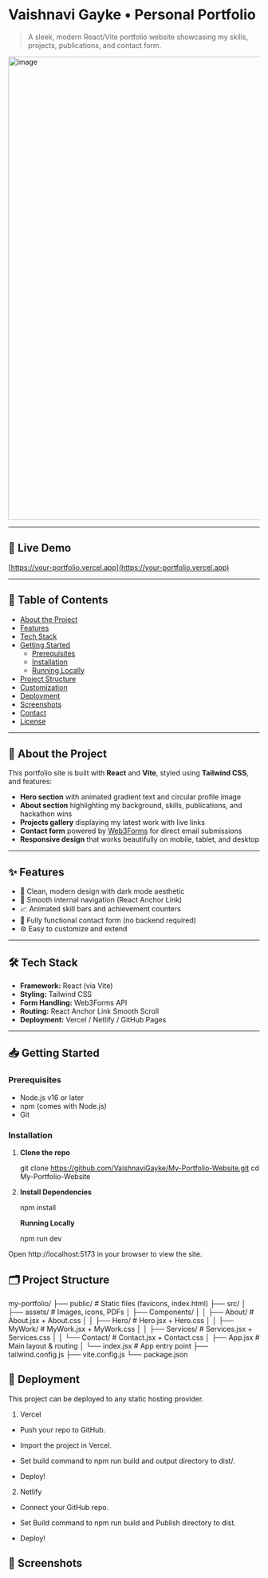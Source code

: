 # Vaishnavi Gayke • Personal Portfolio

> A sleek, modern React/Vite portfolio website showcasing my skills, projects, publications, and contact form.

<img width="1888" height="927" alt="image" src="https://github.com/user-attachments/assets/9b074f8c-ea1e-47d9-9930-0bd031fe7c1d" />


---

## 🚀 Live Demo

[https://your-portfolio.vercel.app](https://your-portfolio.vercel.app)

---

## 📖 Table of Contents

- [About the Project](#about-the-project)  
- [Features](#features)  
- [Tech Stack](#tech-stack)  
- [Getting Started](#getting-started)  
  - [Prerequisites](#prerequisites)  
  - [Installation](#installation)  
  - [Running Locally](#running-locally)  
- [Project Structure](#project-structure)  
- [Customization](#customization)  
- [Deployment](#deployment)  
- [Screenshots](#screenshots)  
- [Contact](#contact)  
- [License](#license)  

---

## 📌 About the Project

This portfolio site is built with **React** and **Vite**, styled using **Tailwind CSS**, and features:

- **Hero section** with animated gradient text and circular profile image  
- **About section** highlighting my background, skills, publications, and hackathon wins  
- **Projects gallery** displaying my latest work with live links  
- **Contact form** powered by [Web3Forms](https://web3forms.com) for direct email submissions  
- **Responsive design** that works beautifully on mobile, tablet, and desktop  

---

## ✨ Features

- 🎨 Clean, modern design with dark mode aesthetic  
- 🔗 Smooth internal navigation (React Anchor Link)  
- 📈 Animated skill bars and achievement counters  
- 📧 Fully functional contact form (no backend required)  
- ⚙️ Easy to customize and extend  

---

## 🛠 Tech Stack

- **Framework:** React (via Vite)  
- **Styling:** Tailwind CSS  
- **Form Handling:** Web3Forms API  
- **Routing:** React Anchor Link Smooth Scroll  
- **Deployment:** Vercel / Netlify / GitHub Pages  

---

## 📥 Getting Started

### Prerequisites

- Node.js v16 or later  
- npm (comes with Node.js)  
- Git  

### Installation

1. **Clone the repo**  
   
   git clone https://github.com/VaishnaviGayke/My-Portfolio-Website.git
   cd My-Portfolio-Website

2. **Install Dependencies**

    npm install

   **Running Locally**

    npm run dev

Open http://localhost:5173 in your browser to view the site.

## 🗂 Project Structure

my-portfolio/
├── public/               # Static files (favicons, index.html)
├── src/
│   ├── assets/           # Images, icons, PDFs
│   ├── Components/
│   │   ├── About/        # About.jsx + About.css
│   │   ├── Hero/         # Hero.jsx + Hero.css
│   │   ├── MyWork/       # MyWork.jsx + MyWork.css
│   │   ├── Services/     # Services.jsx + Services.css
│   │   └── Contact/      # Contact.jsx + Contact.css
│   ├── App.jsx           # Main layout & routing
│   └── index.jsx         # App entry point
├── tailwind.config.js
├── vite.config.js
└── package.json

## 🚀 Deployment
This project can be deployed to any static hosting provider.

1. Vercel
- Push your repo to GitHub.

- Import the project in Vercel.

- Set build command to npm run build and output directory to dist/.

- Deploy!

2. Netlify
- Connect your GitHub repo.

- Set Build command to npm run build and Publish directory to dist.

- Deploy!

## 📸 Screenshots

